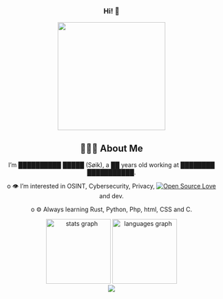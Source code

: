 <div align="center">
  
### Hi! 👋

</div>

<div align="center">
<img height="250" src="https://avatars.githubusercontent.com/u/112499783"/>
</div>

<div align="center">
  
## 👨🏻‍💻  About Me

I’m ██████████ █████ (Søik), a ██ years old working at ████████ ███████████.

o 👁️ I’m interested in OSINT, Cybersecurity, Privacy, [![Open Source Love](https://badges.frapsoft.com/os/v1/open-source.svg?v=102)](https://github.com/ellerbrock/open-source-badge/) and dev.

o ⚙️ Always learning Rust, Python, Php, html, CSS and C.

<div align="center">
  <img src="https://github-readme-stats.vercel.app/api?username=j3&hide_title=false&hide_rank=false&show_icons=true&include_all_commits=true&count_private=true&disable_animations=false&theme=dracula&locale=en&hide_border=false" height="150" alt="stats graph"  />
  <img src="https://github-readme-stats.vercel.app/api/top-langs?username=j3&locale=en&hide_title=false&layout=compact&card_width=320&langs_count=5&theme=dracula&hide_border=false" height="150" alt="languages graph"  />
</div>


<div align="center">
  <img src="https://visitor-badge.laobi.icu/badge?page_id=j3.j3&"  />
</div>
</div>
